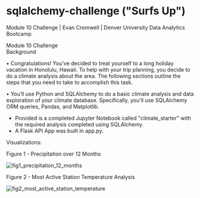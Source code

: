 # sqlalchemy-challenge ("Surfs Up")
Module 10 Challenge | Evan Cromwell | Denver University Data Analytics Bootcamp

Module 10 Challenge Background                                                       

•	Congratulations! You've decided to treat yourself to a long holiday vacation in Honolulu, Hawaii. To help with your trip planning, you decide to do a climate analysis about the area. The following sections outline the steps that you need to take to accomplish this task.

•	You’ll use Python and SQLAlchemy to do a basic climate analysis and data exploration of your climate database. Specifically, you’ll use SQLAlchemy ORM queries, Pandas, and Matplotlib.

- Provided is a completed Jupyter Notebook called "climate_starter" with the required analysis completed using SQLAlchemy.
- A Flask API App was built in app.py.

Visualizations:

Figure 1 - Precipitation over 12 Months

![fig1_precipitation_12_months](https://github.com/eacromwell/sqlalchemy-challenge/assets/123791177/991c7087-f8b9-42ea-a6f7-22eb395149af)


  Figure 2 - Most Active Station Temperature Analysis
  
![fig2_most_active_station_temperature](https://github.com/eacromwell/sqlalchemy-challenge/assets/123791177/48aa190a-e9c7-44b3-86e4-1b1e839eb689)
